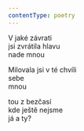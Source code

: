 ```yaml
---
contentType: poetry
---
```


<section>

V jaké závrati  
jsi zvrátila hlavu  
nade mnou

Milovala jsi v té chvíli  
sebe  
mnou

</section>

<section>

tou z bezčasí  
kde ještě nejsme  
já a ty?

</section>
